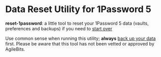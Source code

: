 # Data Reset Utility for 1Password 5

**reset-1password**: a little tool to reset your 1Password 5 data (vaults, preferences and backups) if you need to [start over](https://support.1password.com/starting-over/mac.html)

Use common sense when running this utility; **always** [back up your data](https://support.1password.com/guides/mac/backup-preferences.html) first. Please be aware that this tool has not been vetted or approved by AgileBits.